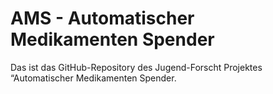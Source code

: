 # AMS - Automatischer Medikamenten Spender
Das ist das GitHub-Repository des Jugend-Forscht Projektes “Automatischer Medikamenten Spender.
